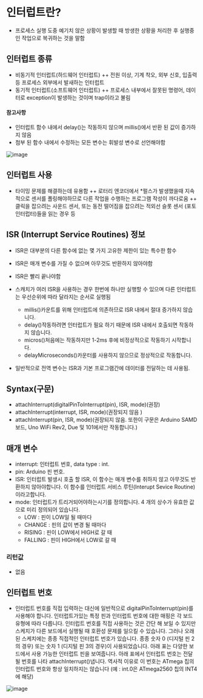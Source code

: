 # 인터럽트란?
+ 프로세스 실행 도중 예기치 않은 상황이 발생할 때 방생한 상황을 처리한 후 실행중인 작업으로 복귀하는 것을 말함

## 인터럽트 종류
+ 비동기적 인터럽트(하드웨어 인터럽트)
++ 전원 이상, 기계 착오, 외부 신호, 입출력 등 프로세스 외부에서 발새하는 인터럽트
+ 동기적 인터럽트(소프트웨어 인터럽트)
++ 프로세스 내부에서 잘못된 명령어, 데이터로 exception이 발생하는 것이며 trap이라고 불림

#### 참고사항
+ 인터럽트 함수 내에서 delay()는 작동하지 않으며 millis()에서 반환 된 값이 증가하지 않음
+ 첨부 된 함수 내에서 수정하는 모든 변수는 휘발성 변수로 선언해야함

![image](https://github.com/user-attachments/assets/0c3a8176-1d90-4766-98c5-78b1a0e5e7d5)


## 인터럽트 사용
+ 타이밍 문제를 해결하는데 유용함
++ 로터리 엔코더에서 *펄스가 발생했을때 지속적으로 센서를 폴링해야하므로 다른 작업을 수행하는 프로그램 작성이 까다로움
++ 클릭을 잡으려는 사운드 센서, 또는 동전 떨어짐을 잡으려는 적외선 슬롯 센서 (포토 인터럽터)들을 읽는 경우 등

## ISR (Interrupt Service Routines) 정보
+ ISR은 대부분의 다른 함수에 없는 몇 가지 고유한 제한이 있는 특수한 함수
+ ISR은 매개 변수를 가질 수 없으며 아무것도 반환하지 않아야함
+ ISR은 빨리 끝나야함
+ 스캐치가 여러 ISR을 사용하는 경우 한번에 하나만 실행할 수 있으며 다른 인터럽트는 우선순위에 따라 달라지는 순서로 실행됨
  + millis()카운트를 위해 인터럽트에 의존하므로 ISR 내에서 절대 증가하지 않습니다. 
  + delay()작동하려면 인터럽트가 필요 하기 때문에 ISR 내에서 호출되면 작동하지 않습니다. 
  + micros()처음에는 작동하지만 1-2ms 후에 비정상적으로 작동하기 시작합니다. 
  + delayMicroseconds()카운터를 사용하지 않으므로 정상적으로 작동합니다.

+ 일반적으로 전역 변수는 ISR과 기본 프로그램간에 데이터를 전달하는 데 사용됨.


## Syntax(구문)
+ attachInterrupt(digitalPinToInterrupt(pin), ISR, mode)(권장)
+ attachInterrupt(interrupt, ISR, mode)(권장되지 않음 ) 
+ attachInterrupt(pin, ISR, mode)(권장되지 않음. 또한이 구문은 Arduino SAMD 보드, Uno WiFi Rev2, Due 및 101에서만 작동합니다.)

## 매개 변수
+ interrupt: 인터럽트 번호,  data type : int.
+ pin: Arduino 핀 번호.
+ ISR: 인터럽트 발생시 호출 할 ISR, 이 함수는 매개 변수를 취하지 않고 아무것도 반환하지 않아야합니다. 이 함수를 인터럽트 서비스 루틴(Interupt Sevice Routine)이라고합니다.
+ mode: 인터럽트가 트리거되어야하는시기를 정의합니다. 4 개의 상수가 유효한 값으로 미리 정의되어 있습니다.
  + LOW :  핀이 LOW일 될 때마다 
  + CHANGE : 핀의 값이 변경 될 때마다 
  + RISING : 핀이 LOW에서 HIGH로 갈 때 
  + FALLING : 핀이 HIGH에서 LOW로 갈 때

### 리턴값
+ 없음

## 인터럽트 번호
+ 인터럽트 번호를 직접 입력하는 대신에 일반적으로 digitalPinToInterrupt(pin)를  사용해야 합니다. 인터럽트가있는 특정 핀과 인터럽트 번호에 대한 매핑은 각 보드 유형에 따라 다릅니다. 인터럽트 번호를 직접 사용하는 것은 간단 해 보일 수 있지만 스케치가 다른 보드에서 실행될 때 호환성 문제를 일으킬 수 있습니다. 그러나 오래된 스케치에는 종종 직접적인 인터럽트 번호가 있습니다. 종종 숫자 0 (디지털 핀 2의 경우) 또는 숫자 1 (디지털 핀 3의 경우)이 사용되었습니다. 아래 표는 다양한 보드에서 사용 가능한 인터럽트 핀을 보여줍니다. 아래 표에서 인터럽트 번호는 전달 될 번호를 나타 attachInterrupt()냅니다. 역사적 이유로 이 번호는 ATmega 칩의 인터럽트 번호와 항상 일치하지는 않습니다 (예 : int.0은 ATmega2560 칩의 INT4에 해당)


![image](https://github.com/user-attachments/assets/ce332dbd-ceae-4ea0-b613-f2a8af6463b9)

